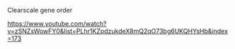 Clearscale gene order

https://www.youtube.com/watch?v=zSNZsWowFY0&list=PLhr1KZpdzukdeX8mQ2qO73bg6UKQHYsHb&index=173
